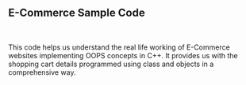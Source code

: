<h2>E-Commerce Sample Code</h2>
<br>
<p>This code helps us understand the real life working of E-Commerce websites implementing OOPS concepts in C++.
It provides us with the shopping cart details programmed using class and objects in a comprehensive way.</p>
